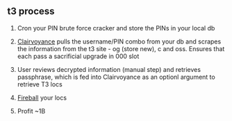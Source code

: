 ## t3 process

1. Cron your PIN brute force cracker and store the PINs in your local db

2. [Clairvoyance](https://github.com/notarikon-nz/hackmud/blob/main/t3/clairvoyance.js) pulls the username/PIN combo from your db and scrapes the information from the t3 site - og (store new), c and oss. Ensures that each pass a sacrificial upgrade in 000 slot

4. User reviews decrypted information (manual step) and retrieves passphrase, which is fed into Clairvoyance as an optionl argument to retrieve T3 locs

5. [Fireball](https://github.com/notarikon-nz/hackmud/blob/main/t3/fireball.js) your locs

6. Profit ~1B
